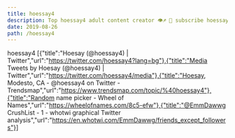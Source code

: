 ```yaml
---
title: hoessay4
description: Top hoessay4 adult content creator 👁♐️ 👑 subscribe hoessay4 to my porn site below IG hoessay4
date: 2019-08-26
path: /hoessay4
---
```


hoessay4
[{"title":"Hoesay (@hoessay4) | Twitter","url":"https://twitter.com/hoessay4?lang=bg"},{"title":"Media Tweets by Hoesay (@hoessay4) | Twitter","url":"https://twitter.com/hoessay4/media"},{"title":"Hoesay, Modesto, CA - @hoessay4 on Twitter - Trendsmap","url":"https://www.trendsmap.com/topic/%40hoessay4"},{"title":"Random name picker - Wheel of Names","url":"https://wheelofnames.com/8c5-efw"},{"title":"@EmmDawwg CrushList - 1 - whotwi graphical Twitter analysis","url":"https://en.whotwi.com/EmmDawwg/friends_except_followers"}]

